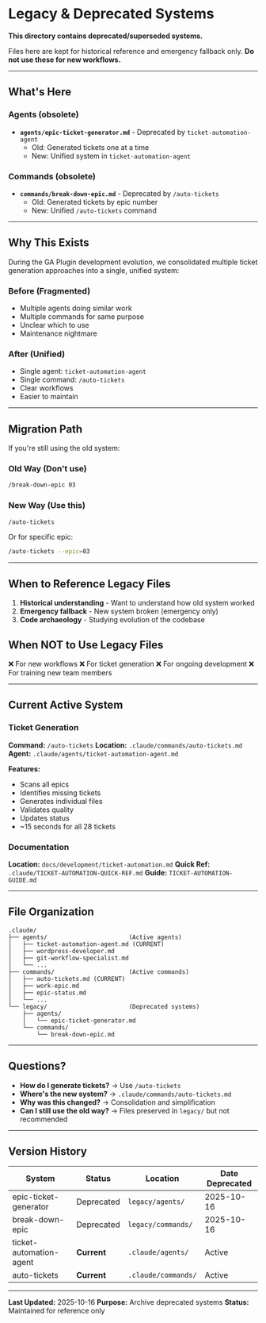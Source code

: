 # Legacy & Deprecated Systems

**This directory contains deprecated/superseded systems.**

Files here are kept for historical reference and emergency fallback only.
**Do not use these for new workflows.**

---

## What's Here

### Agents (obsolete)
- **`agents/epic-ticket-generator.md`** - Deprecated by `ticket-automation-agent`
  - Old: Generated tickets one at a time
  - New: Unified system in `ticket-automation-agent`

### Commands (obsolete)
- **`commands/break-down-epic.md`** - Deprecated by `/auto-tickets`
  - Old: Generated tickets by epic number
  - New: Unified `/auto-tickets` command

---

## Why This Exists

During the GA Plugin development evolution, we consolidated multiple ticket generation approaches into a single, unified system:

### Before (Fragmented)
- Multiple agents doing similar work
- Multiple commands for same purpose
- Unclear which to use
- Maintenance nightmare

### After (Unified)
- Single agent: `ticket-automation-agent`
- Single command: `/auto-tickets`
- Clear workflows
- Easier to maintain

---

## Migration Path

If you're still using the old system:

### Old Way (Don't use)
```bash
/break-down-epic 03
```

### New Way (Use this)
```bash
/auto-tickets
```

Or for specific epic:
```bash
/auto-tickets --epic=03
```

---

## When to Reference Legacy Files

1. **Historical understanding** - Want to understand how old system worked
2. **Emergency fallback** - New system broken (emergency only)
3. **Code archaeology** - Studying evolution of the codebase

## When NOT to Use Legacy Files

❌ For new workflows
❌ For ticket generation
❌ For ongoing development
❌ For training new team members

---

## Current Active System

### Ticket Generation
**Command:** `/auto-tickets`
**Location:** `.claude/commands/auto-tickets.md`
**Agent:** `.claude/agents/ticket-automation-agent.md`

**Features:**
- Scans all epics
- Identifies missing tickets
- Generates individual files
- Validates quality
- Updates status
- ~15 seconds for all 28 tickets

### Documentation
**Location:** `docs/development/ticket-automation.md`
**Quick Ref:** `.claude/TICKET-AUTOMATION-QUICK-REF.md`
**Guide:** `TICKET-AUTOMATION-GUIDE.md`

---

## File Organization

```
.claude/
├── agents/                       (Active agents)
│   ├── ticket-automation-agent.md (CURRENT)
│   ├── wordpress-developer.md
│   ├── git-workflow-specialist.md
│   └── ...
├── commands/                     (Active commands)
│   ├── auto-tickets.md (CURRENT)
│   ├── work-epic.md
│   ├── epic-status.md
│   └── ...
└── legacy/                       (Deprecated systems)
    ├── agents/
    │   └── epic-ticket-generator.md
    └── commands/
        └── break-down-epic.md
```

---

## Questions?

- **How do I generate tickets?** → Use `/auto-tickets`
- **Where's the new system?** → `.claude/commands/auto-tickets.md`
- **Why was this changed?** → Consolidation and simplification
- **Can I still use the old way?** → Files preserved in `legacy/` but not recommended

---

## Version History

| System | Status | Location | Date Deprecated |
|--------|--------|----------|-----------------|
| epic-ticket-generator | Deprecated | `legacy/agents/` | 2025-10-16 |
| break-down-epic | Deprecated | `legacy/commands/` | 2025-10-16 |
| ticket-automation-agent | **Current** | `.claude/agents/` | Active |
| auto-tickets | **Current** | `.claude/commands/` | Active |

---

**Last Updated:** 2025-10-16
**Purpose:** Archive deprecated systems
**Status:** Maintained for reference only
